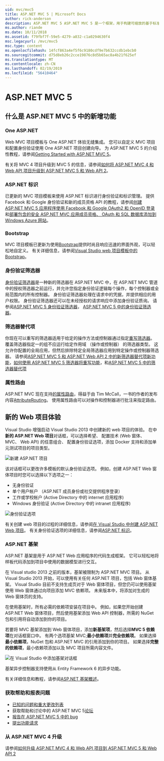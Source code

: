 ```yaml
---
uid: mvc/mvc5
title: ASP.NET MVC 5 | Microsoft Docs
author: rick-anderson
description: ASP.NET MVC 5 ASP.NET MVC 5 是一个框架，用于构建可缩放的基于标准的 web 应用程序使用成熟设计模式以及强大的 AS....
ms.author: riande
ms.date: 10/11/2018
ms.assetid: f79fbf7f-59e5-4279-a832-c1a0294630f4
msc.legacyurl: /mvc/mvc5
msc.type: content
ms.openlocfilehash: 14fcf863a4ef5f6c9180cdf9e7b632ccdb1ebcb0
ms.sourcegitcommit: d75d8eb26c2cce19876c8d5b65ac8a4b21f625ef
ms.translationtype: MT
ms.contentlocale: zh-CN
ms.lasthandoff: 02/19/2019
ms.locfileid: "56410464"
---
```

<a name="aspnet-mvc-5"></a>ASP.NET MVC 5
====================
## <a name="whats-new-in-aspnet-mvc-5"></a>什么是 ASP.NET MVC 5 中的新增功能

### <a name="one-aspnet"></a>One ASP.NET

Web MVC 项目模板与 One ASP.NET 体验无缝集成。 您可以自定义 MVC 项目和配置身份验证使用 One ASP.NET 项目创建向导。 为 ASP.NET MVC 5 的介绍性教程，请参阅[Getting Started with ASP.NET MVC 5](overview/getting-started/introduction/getting-started.md)。

有关将 MVC 4 项目升级到 MVC 5 的信息，请参阅[如何将 ASP.NET MVC 4 和 Web API 项目升级到 ASP.NET MVC 5 和 Web API 2](overview/releases/how-to-upgrade-an-aspnet-mvc-4-and-web-api-project-to-aspnet-mvc-5-and-web-api-2.md)。

### <a name="aspnet-identity"></a>ASP.NET 标识

已更新的 MVC 项目模板来使用 ASP.NET 标识进行身份验证和标识管理。 提供 Facebook 和 Google 身份验证和新的成员资格 API 的教程，请参阅[创建 ASP.NET MVC 5 应用程序使用 Facebook 和 Google OAuth2 和 OpenID 登录](overview/security/create-an-aspnet-mvc-5-app-with-facebook-and-google-oauth2-and-openid-sign-on.md)和[部署包含的安全 ASP.NET MVC 应用成员资格、 OAuth 和 SQL 数据库添加到 Windows Azure 网站](https://docs.microsoft.com/aspnet/core/security/authorization/secure-data)。

### <a name="bootstrap"></a>Bootstrap

MVC 项目模板已更新为使用[Bootstrap](http://getbootstrap.com/)提供时尚且响应迅速的界面外观，可以轻松地自定义。 有关详细信息，请参阅[Visual Studio web 项目模板中的 Bootstrap](../visual-studio/overview/2013/creating-web-projects-in-visual-studio.md#bootstrap)。

### <a name="authentication-filters"></a>身份验证筛选器

[身份验证筛选器](http://www.dotnetcurry.com/showarticle.aspx?ID=957)是一种新的筛选器在 ASP.NET MVC 中，在 ASP.NET MVC 管道中的授权筛选器之前运行，并允许您指定身份验证逻辑每个操作，每个控制器或全局范围内的所有控制器。 身份验证筛选器处理在请求中的凭据，并提供相应的用户权限。 身份验证筛选器还可以在未经授权的请求响应中添加身份验证质询。 请参阅[ASP.NET MVC 5 身份验证筛选器](http://www.dotnetcurry.com/showarticle.aspx?ID=957)， [ASP.NET MVC 5 中的身份验证筛选器](http://theshravan.net/blog/authentication-filters-in-asp-net-mvc-5/)。

### <a name="filter-overrides"></a>筛选器替代项

你现在可以重写的筛选器适用于给定的操作方法或控制器通过指定[重写筛选器](http://www.davidhayden.me/blog/filter-overrides-in-asp-net-mvc-5)。 覆盖筛选器指定一的组不应运行给定作用域 （操作或控制器） 的筛选器类型。 这允许你配置的全局应用，但然后排除特定全局筛选器应用到特定操作或控制器筛选器。 请参阅[ASP.NET MVC 5 和 ASP.NET Web API 2 中的新筛选器替代项新功能](https://weblogs.asp.net/imranbaloch/archive/2013/09/25/new-filter-overrides-in-asp-net-mvc-5-and-asp-net-web-api-2.aspx)，[如何使用 ASP.NET MVC 5 筛选器将重写功能](http://hackwebwith.net/how-to-use-the-asp-net-mvc-5-filter-overrides-feature/)，和[ASP.NET MVC 5 中的筛选器替代项](http://www.davidhayden.me/blog/filter-overrides-in-asp-net-mvc-5)

### <a name="attribute-routing"></a>属性路由

ASP.NET MVC 现在支持[的属性路由](https://blogs.msdn.com/b/webdev/archive/2013/10/17/attribute-routing-in-asp-net-mvc-5.aspx)，得益于由 Tim McCall，一书的作者的发布内容[AttributeRouting](https://github.com/mccalltd/AttributeRouting)。 使用属性路由可以对操作和控制器进行批注来指定路由。

## <a name="new-web-project-experience"></a>新的 Web 项目体验

Visual Studio 增强启动 Visual Studio 2013 中创建新的 web 项目的体验。 在中**新的 ASP.NET Web 项目**对话框，可以选择希望、 配置技术 (Web 窗体、 MVC、 Web API) 的任意组合、 配置身份验证选项，添加 Docker 支持和添加单元测试项目的项目类型。

![新建 ASP.NET 项目](mvc5/_static/new-aspnet-web-app-dialog.png)

该对话框可以更改许多模板的默认身份验证选项。 例如，创建 ASP.NET Web 窗体项目时您可以选择以下选项之一：

- 无身份验证
- 单个用户帐户 （ASP.NET 成员身份或社交提供程序登录）
- 工作或学校帐户 (Active Directory 中的 internet 应用程序)
- Windows 身份验证 (Active Directory 中的 intranet 应用程序)

![身份验证选项](mvc5/_static/change-authentication-dialog.png)

有关创建 web 项目的过程的详细信息，请参阅[在 Visual Studio 中创建 ASP.NET Web 项目](../visual-studio/overview/2013/creating-web-projects-in-visual-studio.md)。 有关身份验证选项的详细信息，请参阅[ASP.NET 标识](../identity/overview/index.md)。

<a id="scaffold"></a>
### <a name="aspnet-scaffolding"></a>ASP.NET 基架

ASP.NET 基架是用于 ASP.NET Web 应用程序的代码生成框架。 它可以轻松地将样板代码添加到项目中使用的数据模型进行交互。

在 Visual studio 2013 之前的版本，基架被限制为 ASP.NET MVC 项目。 从 Visual Studio 2013 开始，可以使用有关任何 ASP.NET 项目，包括 Web 窗体基架。 Visual Studio 目前不支持生成页对于 Web 窗体项目，但您仍可以使用基架使用 Web 窗体通过向项目添加 MVC 依赖项。 未来版本中，将添加对生成的 Web 窗体页的支持。

在使用基架时，所有必需的依赖项安装在项目中。 例如，如果您开始创建 ASP.NET Web 窗体项目，然后使用基架添加 Web API 控制器，所需的 NuGet 包和引用将自动添加到你的项目。

若要将 MVC 基架添加到 Web 窗体项目，添加**新基架项**，然后选择**MVC 5 依赖项**在对话框窗口中。 有两个选项基架 MVC;**最小依赖项**并**完全依赖项**。 如果选择**最小依赖项**，NuGet 包和 ASP.NET MVC 的引用添加到你的项目。 如果选择**完整的依赖项**，最小依赖项添加以及 MVC 项目所需内容文件。

![在 Visual Studio 中添加基架对话框](overview/getting-started/getting-started-with-ef-using-mvc/creating-an-entity-framework-data-model-for-an-asp-net-mvc-application/_static/add-scaffold.png)

基架异步控制器支持使用从 Entity Framework 6 的异步功能。

有关详细信息和教程，请参阅[ASP.NET 基架概述](../visual-studio/overview/2013/aspnet-scaffolding-overview.md)。

### <a name="get-help-and-report-issues"></a>获取帮助和报表问题

- [已知的问题和重大更改列表](../visual-studio/overview/2013/release-notes.md#knownissues)
- 获取帮助和讨论中的 ASP.NET MVC 5[论坛](https://forums.asp.net/1146.aspx)
- [报告在 ASP.NET MVC 5 中的 bug](https://github.com/aspnet/AspNetWebStack/issues)
- [提出功能请求](http://aspnet.uservoice.com/forums/41201-asp-net-mvc)

### <a name="upgrade-from-aspnet-mvc-4"></a>从 ASP.NET MVC 4 升级

请参阅[如何升级 ASP.NET MVC 4 和 Web API 项目到 ASP.NET MVC 5 和 Web API 2](overview/releases/how-to-upgrade-an-aspnet-mvc-4-and-web-api-project-to-aspnet-mvc-5-and-web-api-2.md)
